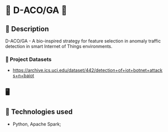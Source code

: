 # :ant: D-ACO/GA :dna:

## :memo: Description
D-ACO/GA - A bio-inspired strategy for feature selection in anomaly traffic detection in smart Internet of Things environments.

### :floppy_disk: Project Datasets
* https://archive.ics.uci.edu/dataset/442/detection+of+iot+botnet+attacks+n+baiot

## :desktop_computer:	

## :wrench: Technologies used
* Python, Apache Spark;
